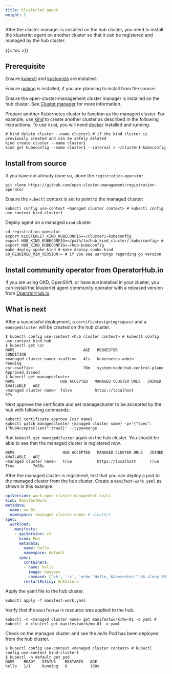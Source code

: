 ```yaml
---
title: Klusterlet agent
weight: 2
---
```


After the cluster manager is installed on the hub cluster, you need to install the klusterlet agent on another cluster so that it can be registered and managed by the hub cluster.

<!-- spellchecker-disable -->

{{< toc >}}

<!-- spellchecker-enable -->

## Prerequisite

Ensure [kubectl](https://kubernetes.io/docs/tasks/tools/install-kubectl) and [kustomize](https://kubernetes-sigs.github.io/kustomize/installation) are installed.

Ensure [golang](https://golang.org/doc/install) is installed, if you are planning to install from the source.

Ensure the open-cluster-management cluster manager is installed on the hub cluster. See [Cluster manager](../cluster-manager) for more information.

Prepare another Kubernetes cluster to function as the managed cluster. For example, use [kind](https://kind.sigs.k8s.io/docs/user/quick-start) to create another cluster as described in the following instructions. To use `kind`, you will need [docker](https://docs.docker.com/get-started) installed and running.

```Shell
# kind delete cluster --name cluster1 # if the kind cluster is previously created and can be safely deleted
kind create cluster --name cluster1
kind get kubeconfig --name cluster1 --internal > ~/cluster1-kubeconfig
```

## Install from source

If you have not already done so, clone the `registration-operator`.

```Shell
git clone https://github.com/open-cluster-management/registration-operator
```

Ensure the `kubectl` context is set to point to the managed cluster:

```Shell
kubectl config use-context <managed cluster context> # kubectl config use-context kind-cluster1
```

Deploy agent on a managed `kind` cluster.

```Shell
cd registration-operator
export KLUSTERLET_KIND_KUBECONFIG=~/cluster1-kubeconfig
export HUB_KIND_KUBECONFIG=</path/to/hub_kind_cluster/.kube/config> # export HUB_KIND_KUBECONFIG=~/hub-kubeconfig
make deploy-spoke-kind # make deploy-spoke-kind GO_REQUIRED_MIN_VERSION:= # if you see warnings regarding go version
```

## Install community operator from OperatorHub.io
If you are using OKD, OpenShift, or have `OLM` installed in your cluster, you can install the klusterlet agent community operator with a released version from [OperatorHub.io](https://operatorhub.io/operator/klusterlet).

## What is next

After a successful deployment, a `certificatesigningrequest` and a `managedcluster` will be created on the hub cluster.

```Shell
$ kubectl config use-context <hub cluster context> # kubectl config use-context kind-hub
$ kubectl get csr
NAME                              AGE   REQUESTOR                       CONDITION
<managed cluster name>-<suffix>   41s   kubernetes-admin                Pending
csr-<suffix>                      76m   system:node:hub-control-plane   Approved,Issued
$ kubectl get managedcluster
NAME                    HUB ACCEPTED   MANAGED CLUSTER URLS   JOINED   AVAILABLE   AGE
<managed cluster name>  false          https://localhost                           57s
```

Next approve the certificate and set managecluster to be accepted by the hub with following commands:

```Shell
kubectl certificate approve {csr name}
kubectl patch managedcluster {managed cluster name} -p='{"spec":{"hubAcceptsClient":true}}' --type=merge
```

Run `kubectl get managedcluster` again on the hub cluster. You should be able to see that the managed cluster is registered now.

```Shell
NAME                     HUB ACCEPTED   MANAGED CLUSTER URLS   JOINED   AVAILABLE   AGE
<managed cluster name>   true           https://localhost      True     True        7m58s
```

After the managed cluster is registered, test that you can deploy a pod to the managed cluster from the hub cluster. Create a `manifest-work.yaml` as shown in this example:

```yaml
apiVersion: work.open-cluster-management.io/v1
kind: ManifestWork
metadata:
  name: mw-01
  namespace: <managed cluster name> # cluster1
spec:
  workload:
    manifests:
    - apiVersion: v1
      kind: Pod
      metadata:
        name: hello
        namespace: default
      spec:
        containers:
        - name: hello
          image: busybox
          command: ['sh', '-c', 'echo "Hello, Kubernetes!" && sleep 3600']
        restartPolicy: OnFailure
```

Apply the yaml file to the hub cluster.

```Shell
kubectl apply -f manifest-work.yaml
```

Verify that the `manifestwork` resource was applied to the hub.
```Shell
kubectl -n <managed cluster name> get manifestwork/mw-01 -o yaml # kubectl -n cluster1 get manifestwork/mw-01 -o yaml
```

Check on the managed cluster and see the _hello_ Pod has been deployed from the hub cluster.

```Shell
$ kubectl config use-context <managed cluster context> # kubectl config use-context kind-cluster1
$ kubectl -n default get pod
NAME    READY   STATUS    RESTARTS   AGE
hello   1/1     Running   0          108s
```
